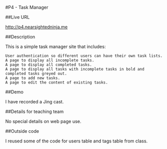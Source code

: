 #P4 - Task Manager

##Live URL

http://p4.nearsightedninja.me

##Description

This is a simple task manager site that includes:

    User authentication so different users can have their own task lists.
    A page to display all incomplete tasks.
    A page to display all completed tasks.
    A page to display all tasks with incomplete tasks in bold and completed tasks greyed out.
    A page to add new tasks.
    A page to edit the content of existing tasks.

##Demo

I have recorded a Jing cast. 

##Details for teaching team

No special details on web page use.

##Outside code

I reused some of the code for users table and tags table from class.
